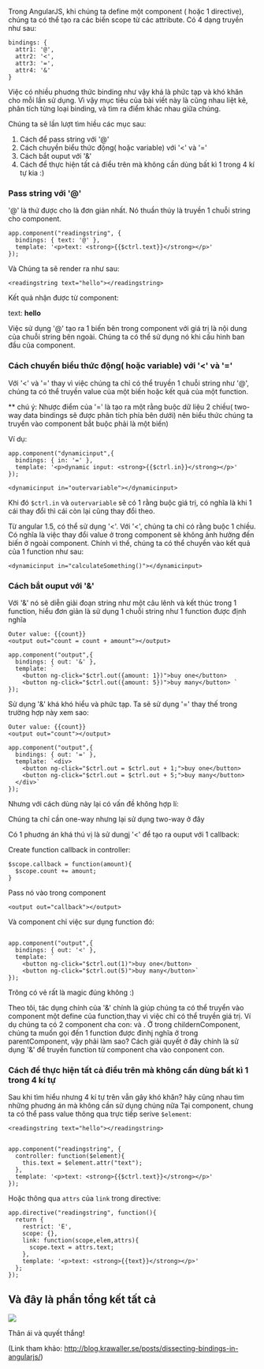 Trong AngularJS, khi chúng ta define một component ( hoặc 1 directive), chúng ta có thể tạo ra các biến scope từ các attribute. Có 4 dạng truyền như sau:
```
bindings: {
  attr1: '@',
  attr2: '<',
  attr3: '=',
  attr4: '&'
}
```
Việc có nhiều phuơng thức binding như vậy khá là phức tạp và khó khăn cho mỗi lần sử dụng. Vì vậy mục tiêu của bài viết này là cũng nhau liệt kê, phân tích từng loại binding, và tìm ra điểm khác nhau giữa chúng.

Chúng ta sẽ lần lượt tìm hiều các mục sau:
1. Cách để pass string với '@'
2. Cách chuyền biểu thức động( hoặc variable) với '<' và '='
3. Cách bắt ouput với '&'
4. Cách để  thực hiện tất cả điểu trên mà không cần dùng bất kì 1 trong 4 kí tự kia :)


### Pass string với '@'
'@' là thứ được cho là đơn giản nhất. Nó thuần thúy là truyền 1 chuỗi string cho component.
```
app.component("readingstring", {
  bindings: { text: '@' },
  template: '<p>text: <strong>{{$ctrl.text}}</strong></p>'
});
```
Và Chúng ta sẽ render ra như sau:
```
<readingstring text="hello"></readingstring>
```
Kết quả nhận được từ component:

text: **hello**

Việc sử dụng '@' tạo ra 1 biến bên trong component với giá trị là nội dung của chuỗi string bên ngoài. Chúng ta có thể sử dụng nó khi cấu hình ban đầu của component.

### Cách chuyền biểu thức động( hoặc variable) với '<' và '='

Với '<' và '=' thay vì việc chúng ta chỉ có thể truyền 1 chuỗi string như '@', chúng ta có thể truyền value của một biến hoặc kết quả của một function.

** chú ý: Nhược điểm của '=' là tạo ra một rằng buộc dữ liệu 2 chiều( two-way data bindings sẽ được phân tích phía bên dưới) nên biểu thức chúng ta truyền vào component bắt buộc phải là một biến)

Ví dụ:
```
app.component("dynamicinput",{
  bindings: { in: '=' },
  template: '<p>dynamic input: <strong>{{$ctrl.in}}</strong></p>'
});
```
```
<dynamicinput in="outervariable"></dynamicinput>
```
Khi đó `$ctrl.in` và `outervariable` sẽ có 1 rằng buộc giá trị, có nghĩa là khi 1 cái thay đổi thì cái còn lại cũng thay đổi theo.

Từ angular 1.5, có thể sử dụng '<'. Với '<', chúng ta chỉ có rằng buộc 1 chiều. Có nghĩa là việc thay đổi value ở trong component sẽ không ảnh hưởng đến biến ở ngoài component. Chính vì thế, chúng ta có thể chuyền vào kết quả của 1 function như sau:
```
<dynamicinput in="calculateSomething()"></dynamicinput>
```
### Cách bắt ouput với '&'
Với '&' nó sẽ diễn giải đoạn string như một câu lênh và kết thúc trong 1 function, hiểu đơn giản là sử dụng 1 chuỗi string như 1 function được định nghĩa
```
Outer value: {{count}}
<output out="count = count + amount"></output>
```
```
app.component("output",{
  bindings: { out: '&' },
  template: `
    <button ng-click="$ctrl.out({amount: 1})">buy one</button>
    <button ng-click="$ctrl.out({amount: 5})">buy many</button> `
});
```
Sử dụng '&' khá khó hiểu và phức tạp. Ta sẽ sử dụng '=' thay thế trong trường hợp này xem sao:
```
Outer value: {{count}}
<output out="count"></output>
```

```
app.component("output",{
  bindings: { out: '=' },
  template: `<div>
    <button ng-click="$ctrl.out = $ctrl.out + 1;">buy one</button>
    <button ng-click="$ctrl.out = $ctrl.out + 5;">buy many</button>
  </div>`
});
```
Nhưng với cách dùng này lại có vấn đề không hợp lí:

 Chúng ta chỉ cần one-way nhưng lại sử dụng two-way ở đây

Có 1 phuơng án khá thú vị là sử dungj '<' để tạo ra ouput với 1 callback:

Create function callback in controller:
```
$scope.callback = function(amount){
  $scope.count += amount;
}
```
Pass nó vào trong component
```
<output out="callback"></output>
```
Và component chỉ việc sur dụng function đó:
```

app.component("output",{
  bindings: { out: '<' },
  template: `
    <button ng-click="$ctrl.out(1)">buy one</button>
    <button ng-click="$ctrl.out(5)">buy many</button>`
});
```
Trông có vẻ rất là magic đúng không :)

Theo tôi, tác dụng chính của '&' chính là giúp chúng ta có thể  truyển vào component một define của function,thay vì việc chỉ có thể truyền giá trị. Ví dụ chúng ta có 2 component cha con: <parentComponent> và <childrenComponent>. Ở trong childernComponent, chúng ta muốn gọi đến 1 function được đinhj nghĩa ở trong parentComponent, vậy phải làm sao? Cách giải quyết ở đây chính là sử dụng '&' để truyền function từ component cha vào conponent con.
    
###  Cách để  thực hiện tất cả điểu trên mà không cần dùng bất kì 1 trong 4 kí tự
Sau khi tìm hiểu nhưng 4 kí tự trên vẫn gây khó khăn?
hãy cũng nhau tìm những phuơng án mà không cần sử dụng chúng nữa
Tại component, chung ta có thể pass value thông qua trực tiếp serive `$element`:
```
<readingstring text="hello"></readingstring>
    
```
```
app.component("readingstring", {
  controller: function($element){
    this.text = $element.attr("text");
  },
  template: '<p>text: <strong>{{$ctrl.text}}</strong></p>'
});
```
Hoặc thông qua `attrs` của `link` trong directive:

```
app.directive("readingstring", function(){
  return {
    restrict: 'E',
    scope: {},
    link: function(scope,elem,attrs){
      scope.text = attrs.text;
    },
    template: '<p>text: <strong>{{text}}</strong></p>'
  };
});
```

## **Và đây là phần tổng kết tất cả**
![](https://images.viblo.asia/bd82ab9e-8dae-45be-bc23-c4f4655c7ba8.png)

Thân ái và quyết thắng!

(Link tham khảo:
http://blog.krawaller.se/posts/dissecting-bindings-in-angularjs/)